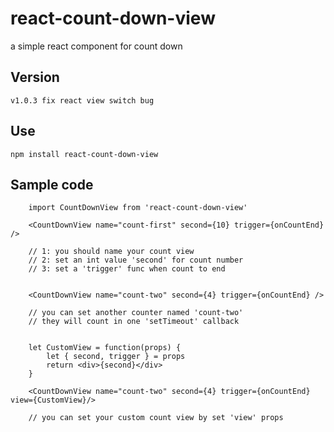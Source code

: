# react-count-down-view

a simple react component for count down

## Version

    v1.0.3 fix react view switch bug

## Use

    npm install react-count-down-view

## Sample code

```` react jsx
    import CountDownView from 'react-count-down-view'

    <CountDownView name="count-first" second={10} trigger={onCountEnd} />

    // 1: you should name your count view
    // 2: set an int value 'second' for count number
    // 3: set a 'trigger' func when count to end

````

```` react jsx

    <CountDownView name="count-two" second={4} trigger={onCountEnd} />

    // you can set another counter named 'count-two'
    // they will count in one 'setTimeout' callback

````

```` react jsx

    let CustomView = function(props) {
        let { second, trigger } = props
        return <div>{second}</div>
    }

    <CountDownView name="count-two" second={4} trigger={onCountEnd} view={CustomView}/>

    // you can set your custom count view by set 'view' props

````
